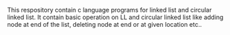 This respository contain c language programs for linked list and circular linked list.
It contain basic operation on LL and circular linked list like adding node at end of the list, deleting node at end or at given location etc..
